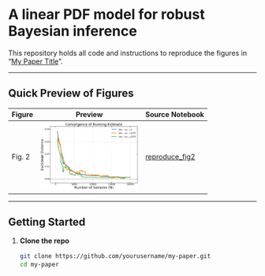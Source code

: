 # A linear PDF model for robust Bayesian inference

This repository holds all code and instructions to reproduce the figures in “[My Paper Title](link-to-published-paper)”.

---

## Quick Preview of Figures

| Figure | Preview                              | Source Notebook                                 |
|--------|--------------------------------------|-------------------------------------------------|
| Fig. 2  | <img src="figures/figure2.png" width="200"/>        | [reproduce_fig2](Notebooks/sampled_mean_and_variance.ipynb) |


---

## Getting Started

1. **Clone the repo**  
   ```bash
   git clone https://github.com/yourusername/my-paper.git
   cd my-paper





